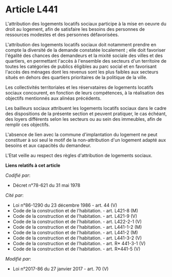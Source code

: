 # Article L441

L'attribution des logements locatifs sociaux participe à la mise en oeuvre du droit au logement, afin de satisfaire les
besoins des personnes de ressources modestes et des personnes défavorisées.

L'attribution des logements locatifs sociaux doit notamment prendre en compte la diversité de la demande constatée
localement ; elle doit favoriser l'égalité des chances des demandeurs et la mixité sociale des villes et des quartiers, en
permettant l'accès à l'ensemble des secteurs d'un territoire de toutes les catégories de publics éligibles au parc social et
en favorisant l'accès des ménages dont les revenus sont les plus faibles aux secteurs situés en dehors des quartiers
prioritaires de la politique de la ville.

Les collectivités territoriales et les réservataires de logements locatifs sociaux  concourent, en fonction de leurs
compétences, à la réalisation des objectifs mentionnés aux alinéas précédents.

Les bailleurs sociaux attribuent les logements locatifs sociaux dans le cadre des dispositions de la présente section et
peuvent pratiquer, le cas échéant, des loyers différents selon les secteurs ou au sein des immeubles, afin de remplir ces
objectifs.

L'absence de lien avec la commune d'implantation du logement ne peut constituer à soi seul le motif de la non-attribution
d'un logement adapté aux besoins et aux capacités du demandeur. 

L'Etat veille au respect des règles d'attribution de logements sociaux.

**Liens relatifs à cet article**

_Codifié par_:

  - Décret n°78-621 du 31 mai 1978

_Cité par_:

  - Loi n°86-1290 du 23 décembre 1986 - art. 44 (V)
  - Code de la construction et de l'habitation. - art. L421-8 (M)
  - Code de la construction et de l'habitation. - art. L421-9 (V)
  - Code de la construction et de l'habitation. - art. L422-2-1 (V)
  - Code de la construction et de l'habitation. - art. L441-1-2 (M)
  - Code de la construction et de l'habitation. - art. L441-2 (M)
  - Code de la construction et de l'habitation. - art. L441-3-2 (V)
  - Code de la construction et de l'habitation. - art. R* 441-3-1 (V)
  - Code de la construction et de l'habitation. - art. R*441-5 (V)

_Modifié par_:

  - Loi n°2017-86 du 27 janvier 2017 - art. 70 (V)
